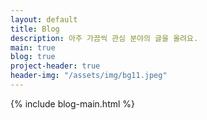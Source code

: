 ```yaml
---
layout: default
title: Blog
description: 아주 가끔씩 관심 분야의 글을 올려요.
main: true
blog: true
project-header: true
header-img: "/assets/img/bg11.jpeg"
---
```


{% include blog-main.html %}